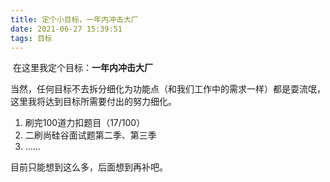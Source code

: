 ```yaml
---
title: 定个小目标，一年内冲击大厂
date: 2021-06-27 15:39:51
tags: 目标
---
```


​	在这里我定个目标：**一年内冲击大厂**

当然，任何目标不去拆分细化为功能点（和我们工作中的需求一样）都是耍流氓，这里我将达到目标所需要付出的努力细化。

1. 刷完100道力扣题目（17/100）
2. 二刷尚硅谷面试题第二季、第三季
3. ......

目前只能想到这么多，后面想到再补吧。



